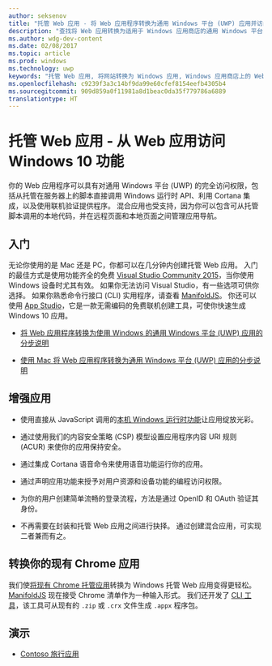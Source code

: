 ```yaml
---
author: seksenov
title: "托管 Web 应用 - 将 Web 应用程序转换为通用 Windows 平台 (UWP) 应用并访问本机 Windows 10 功能"
description: "查找将 Web 应用转换为适用于 Windows 应用商店的通用 Windows 平台 (UWP) 应用的资源。"
ms.author: wdg-dev-content
ms.date: 02/08/2017
ms.topic: article
ms.prod: windows
ms.technology: uwp
keywords: "托管 Web 应用, 将网站转换为 Windows 应用, Windows 应用商店上的 Web 应用, 适用于 Windows 的 Chrome 应用"
ms.openlocfilehash: c9239f3a3c14bf9da99e60cfef8154eefb4305b4
ms.sourcegitcommit: 909d859a0f11981a8d1beac0da35f779786a6889
translationtype: HT
---
```

# <a name="hosted-web-apps---access-windows-10-features-from-your-web-app"></a>托管 Web 应用 - 从 Web 应用访问 Windows 10 功能

你的 Web 应用程序可以具有对通用 Windows 平台 (UWP) 的完全访问权限，包括从托管在服务器上的脚本直接调用 Windows 运行时 API、利用 Cortana 集成，以及使用联机验证提供程序。 混合应用也受支持，因为你可以包含可从托管脚本调用的本地代码，并在远程页面和本地页面之间管理应用导航。

## <a name="get-started"></a>入门

无论你使用的是 Mac 还是 PC，你都可以在几分钟内创建托管 Web 应用。 入门的最佳方式是使用功能齐全的免费 [Visual Studio Community 2015](https://www.visualstudio.com/vs/community/)，当你使用 Windows 设备时尤其有效。 如果你无法访问 Visual Studio，有一些选项可供你选择。 如果你熟悉命令行接口 (CLI) 实用程序，请查看 [ManifoldJS](http://manifoldjs.com/)。 你还可以使用 [App Studio](http://appstudio.windows.com/)，它是一款无需编码的免费联机创建工具，可使你快速生成 Windows 10 应用。

- [将 Web 应用程序转换为使用 Windows 的通用 Windows 平台 (UWP) 应用的分步说明](hwa-create-windows.md)

- [使用 Mac 将 Web 应用程序转换为通用 Windows 平台 (UWP) 应用的分步说明](hwa-create-mac.md)

## <a name="enhance-your-app"></a>增强应用

- 使用直接从 JavaScript 调用的[本机 Windows 运行时功能](hwa-access-features.md)让应用绽放光彩。

- 通过使用我们的内容安全策略 (CSP) 模型设置应用程序内容 URI 规则 (ACUR) 来使你的应用保持安全。

- 通过集成 Cortana 语音命令来使用语音功能运行你的应用。

- 通过声明应用功能来授予对用户资源和设备功能的编程访问权限。

- 为你的用户创建简单流畅的登录流程，方法是通过 OpenID 和 OAuth 验证其身份。

- 不再需要在封装和托管 Web 应用之间进行抉择。 通过创建混合应用，可实现二者兼而有之。

## <a name="convert-your-existing-chrome-app"></a>转换你的现有 Chrome 应用

我们使[将现有 Chrome 托管应用](hwa-chrome-conversion.md)转换为 Windows 托管 Web 应用变得更轻松。 [ManifoldJS](http://manifoldjs.com/) 现在接受 Chrome 清单作为一种输入形式。 我们还开发了 [CLI 工具](https://github.com/MicrosoftEdge/hwa-cli)，该工具可从现有的 `.zip` 或 `.crx` 文件生成 `.appx` 程序包。

## <a name="demos"></a>演示

- [Contoso 旅行应用](http://contosotravel.azurewebsites.net/)

